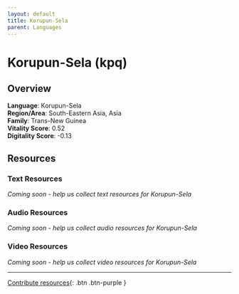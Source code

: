 ```yaml
---
layout: default
title: Korupun-Sela
parent: Languages
---
```


# Korupun-Sela (kpq)

## Overview

**Language**: Korupun-Sela  
**Region/Area**: South-Eastern Asia, Asia  
**Family**: Trans-New Guinea  
**Vitality Score**: 0.52  
**Digitality Score**: -0.13  

## Resources

### Text Resources
*Coming soon - help us collect text resources for Korupun-Sela*

### Audio Resources
*Coming soon - help us collect audio resources for Korupun-Sela*

### Video Resources
*Coming soon - help us collect video resources for Korupun-Sela*

---

[Contribute resources](https://fairtrain.github.io/){: .btn .btn-purple }
